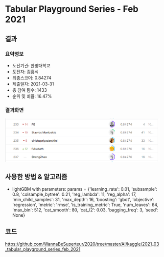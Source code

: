 # Tabular Playground Series - Feb 2021
## 결과
### 요약정보
- 도전기관: 한양대학교
- 도전자: 김홍식
- 최종스코어: 0.84274
- 제출일자: 2021-03-31
- 총 참여 팀수: 1433
- 순위 및 비율: 16.47%
### 결과화면
![leaderboard05](./img/leaderboard05.PNG)
## 사용한 방법 & 알고리즘
- lightGBM with parameters:
params = {'learning_rate': 0.01,
              'subsample': 0.8,
              'colsample_bytree': 0.21,
              'reg_lambda': 11,
              'reg_alpha': 17,
              'min_child_samples': 31,
              'max_depth': 16,
              'boosting': 'gbdt',
              'objective': 'regression',
              'metric': 'rmse',
              'is_training_metric': True,
              'num_leaves': 64,
              'max_bin': 512,
              'cat_smooth': 80,
              'cat_l2': 0.03,
              'bagging_freq': 3,
              'seed': None}
## 코드
https://github.com/WannaBeSuperteur/2020/tree/master/AI/kaggle/2021_03_tabular_playground_series_feb_2021